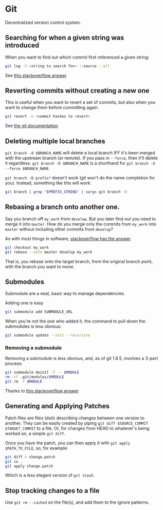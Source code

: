 # Git

Decentralized version control system.

## Searching for when a given string was introduced

When you want to find out which commit first referenced a given string:

```sh
git log -S <string to search for> --source --all
```

See [this stackoverflow answer](https://stackoverflow.com/questions/5816134/how-to-find-the-git-commit-that-introduced-a-string-in-any-branch).

## Reverting commits without creating a new one

This is useful when you want to revert a set of commits, but also when you want to change them before committing again.

```sh
git revert -n <commit hashes to revert>
```

See [the git documentation](https://www.git-scm.com/docs/git-revert#Documentation/git-revert.txt---no-commit)

## Deleting multiple local branches

`git branch -d $BRANCH_NAME` will delete a local branch IFF it's been merged with the upstream branch (or remote). If you pass in `--force`, then it'll delete it regardless. `git branch -D $BRANCH_NAME` is a shorthand for `git branch -d --force $BRANCH_NAME`.

`git branch -D prefix*` doesn't work (git won't do the name completion for you). Instead, something like this will work:

```sh
git branch | grep "$PREFIX_STRING" | xargs git branch -D
```

## Rebasing a branch onto another one.

Say you branch off `my_work` from `develop`. But you later find out you need to merge it into `master`. How do you merge only the commits from `my_work` into `master` without including other commits from `develop`?

As with most things in software, [stackoverflow has the answer](https://stackoverflow.com/a/10853956).

```sh
git checkout my_work
git rebase --onto master develop my_work
```

That is, you rebase onto the target branch, from the original branch point, with the branch you want to move.

## Submodules

Submodule are a neat, basic way to manage dependencies.

Adding one is easy

```sh
git submodule add SUBMODULE_URL
```

When you're not the one who added it, the command to pull down the submodules is less obvious.

```sh
git submodule update --init --recursive
```

### Removing a submodule

Removing a submodule is less obvious, and, as of git 1.8.5, involves a 3-part process:

```sh
git submodule deinit -f -- $MODULE
rm -rf .git/modules/$MODULE
git rm -f $MODULE
```

Thanks to [this stackoverflow answer](https://stackoverflow.com/a/16162000)

## Generating and Applying Patches

Patch files are files (duh) describing changes between one version to another. They can be easily created by piping `git diff $SOURCE_COMMIT $TARGET_COMMIT` to a file. Or, for changes from HEAD to whatever's being worked on, a simple `git diff`.

Once you have the patch, you can then apply it with `git apply $PATH_TO_FILE`, so, for example:

```sh
git diff > change.patch
git co .
git apply change.patch
```

Which is a less elegant version of `git stash`.

## Stop tracking changes to a file

Use `git rm --cached` on the file(s), and add them to the ignore patterns.
